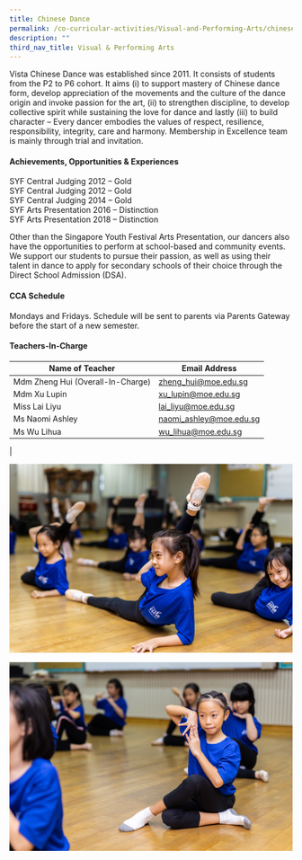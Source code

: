 ```yaml
---
title: Chinese Dance
permalink: /co-curricular-activities/Visual-and-Performing-Arts/chinese-dance/
description: ""
third_nav_title: Visual & Performing Arts
---
```



Vista Chinese Dance was established since 2011. It consists of students from the P2 to P6 cohort. It aims (i) to support mastery of Chinese dance form, develop appreciation of the movements and the culture of the dance origin and invoke passion for the art, (ii) to strengthen discipline, to develop collective spirit while sustaining the love for dance and lastly (iii) to build character – Every dancer embodies the values of respect, resilience, responsibility, integrity, care and harmony. Membership in Excellence team is mainly through trial and invitation.

#### Achievements, Opportunities & Experiences

SYF Central Judging 2012 – Gold <br>
SYF Central Judging 2012 – Gold <br>
SYF Central Judging 2014 – Gold <br>
SYF Arts Presentation 2016 – Distinction <br>
SYF Arts Presentation 2018 – Distinction <br>

Other than the Singapore Youth Festival Arts Presentation, our dancers also have the opportunities to perform at school-based and community events. We support our students to pursue their passion, as well as using their talent in dance to apply for secondary schools of their choice through the Direct School Admission (DSA).

#### CCA Schedule
Mondays and Fridays. Schedule will be sent to parents via Parents Gateway before the start of a new semester.

#### Teachers-In-Charge

| Name of Teacher | Email Address |
|---|---|
| Mdm Zheng Hui (Overall-In-Charge) | [zheng_hui@moe.edu.sg](mailto:zheng_hui@moe.edu.sg) |
| Mdm Xu Lupin | [xu_lupin@moe.edu.sg](mailto:xu_lupin@moe.edu.sg) |
| Miss Lai Liyu |[lai_liyu@moe.edu.sg](mailto:lai_liyu@moe.edu.sg)  |
|Ms Naomi Ashley |[naomi_ashley@moe.edu.sg](mailto:naomi_ashley@moe.edu.sg)  |
|Ms Wu Lihua |[wu_lihua@moe.edu.sg](mailto:wu_lihua@moe.edu.sg)  |
|

![](/images/CCA/VAPA/cld1.jpg)

![](/images/CCA/VAPA/cld2.jpg)